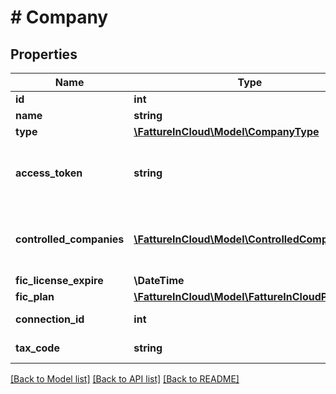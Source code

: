 # # Company

## Properties

Name | Type | Description | Notes
------------ | ------------- | ------------- | -------------
**id** | **int** | Company id | [optional]
**name** | **string** | Company name | [optional]
**type** | [**\FattureInCloud\Model\CompanyType**](CompanyType.md) |  | [optional]
**access_token** | **string** | Company authentication token for this company. [Only if type&#x3D;company] | [optional]
**controlled_companies** | [**\FattureInCloud\Model\ControlledCompany[]**](ControlledCompany.md) | Company list of controlled companies [Only if type&#x3D;accountant] | [optional]
**fic_license_expire** | **\DateTime** |  | [optional]
**fic_plan** | [**\FattureInCloud\Model\FattureInCloudPlanType**](FattureInCloudPlanType.md) |  | [optional]
**connection_id** | **int** | Company connection id | [optional]
**tax_code** | **string** | Company tax code | [optional]

[[Back to Model list]](../../README.md#models) [[Back to API list]](../../README.md#endpoints) [[Back to README]](../../README.md)
